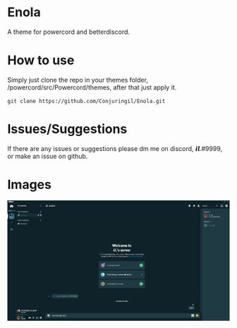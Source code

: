 # Enola
A theme for powercord and betterdiscord.

# How to use
Simply just clone the repo in your themes folder, /powercord/src/Powercord/themes, after that just apply it.

```
git clone https://github.com/Conjuringil/Enola.git
```

# Issues/Suggestions
If there are any issues or suggestions please dm me on discord, 𝙞𝙡.#9999, or make an issue on github.

# Images
![Preview](./Preview/1.png)

